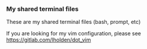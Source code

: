 ### My shared terminal files
These are my shared terminal files (bash, prompt, etc)

If you are looking for my vim configuration, please see https://gitlab.com/lholden/dot_vim
